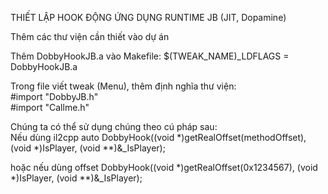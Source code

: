 THIẾT LẬP HOOK ĐỘNG ỨNG DỤNG RUNTIME JB (JIT, Dopamine)

Thêm các thư viện cần thiết vào dự án

Thêm DobbyHookJB.a vào Makefile:
$(TWEAK_NAME)_LDFLAGS = DobbyHookJB.a

Trong file viết tweak (Menu), thêm định nghĩa thư viện:  
#import "DobbyJB.h"  
#import "Callme.h"


Chúng ta có thể sử dụng chúng theo cú pháp sau:  
Nếu dùng il2cpp auto
DobbyHook((void *)getRealOffset(methodOffset), (void *)IsPlayer, (void **)&_IsPlayer);
  
hoặc nếu dùng offset
DobbyHook((void *)getRealOffset(0x1234567), (void *)IsPlayer, (void **)&_IsPlayer);
